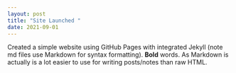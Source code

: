 ```yaml
---
layout: post
title: "Site Launched " 
date: 2021-09-01
---
```

Created a simple website using GitHub Pages with integrated Jekyll (note md files use Markdown for syntax formatting). **Bold** words. 
As Markdown is actually is a lot easier to use for writing posts/notes than raw HTML.
